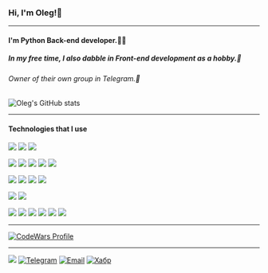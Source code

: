 ### Hi, I'm Oleg!👋
______________________________________________________________________________________________________________________________________________________________________

#### I'm Python Back-end developer.👨‍💻

##### In my free time, I also dabble in Front-end development as a hobby.🏃

###### Owner of their own group in Telegram.👾

![Oleg's GitHub stats](https://github-readme-stats.vercel.app/api?username=zubkovoleg01&hide=contribs,prs&rank_icon=github&theme=jolly&custom_title=Oleg's%20GitHub%20stats)

______________________________________________________________________________________________________________________________________________________________________

#### Technologies that I use

<img src="https://img.shields.io/badge/Languages:-808080?style=for-the-badge"/>    <img src="https://img.shields.io/badge/Python-0d1117?style=for-the-badge&logo=Python&logoColor=800080"/> <img src="https://img.shields.io/badge/JavaScript-0d1117?style=for-the-badge&logo=Javascript&logoColor=800080"/>

<img src="https://img.shields.io/badge/BackEnd frameworks:-808080?style=for-the-badge"/> <img src="https://img.shields.io/badge/Django-0d1117?style=for-the-badge&logo=Django&logoColor=800080"/> <img src="https://img.shields.io/badge/DjangoRestFramework-0d1117?style=for-the-badge&logo=Django&logoColor=800080"/> <img src="https://img.shields.io/badge/Flask-0d1117?style=for-the-badge&logo=Flask&logoColor=800080"/> <img src="https://img.shields.io/badge/FastAPI-0d1117?style=for-the-badge&logo=FastAPI&logoColor=800080"/>

<img src="https://img.shields.io/badge/Databases:-808080?style=for-the-badge"/> <img src="https://img.shields.io/badge/PostgreSQL-0d1117?style=for-the-badge&logo=PostgreSQL&logoColor=800080"/> <img src="https://img.shields.io/badge/MySQL-0d1117?style=for-the-badge&logo=MySQL&logoColor=800080"/> <img src="https://img.shields.io/badge/SQLite-0d1117?style=for-the-badge&logo=SQLite&logoColor=800080"/>

<img src="https://img.shields.io/badge/FrontEnd frameworks:-808080?style=for-the-badge"/> <img src="https://img.shields.io/badge/React-0d1117?style=for-the-badge&logo=React&logoColor=800080"/>

<img src="https://img.shields.io/badge/Tools:-808080?style=for-the-badge"/> <img src="https://img.shields.io/badge/Docker-0d1117?style=for-the-badge&logo=Docker&logoColor=800080"/> <img src="https://img.shields.io/badge/Nginx-0d1117?style=for-the-badge&logo=Nginx&logoColor=800080"/> <img src="https://img.shields.io/badge/Gunicorn-0d1117?style=for-the-badge&logo=Gunicorn&logoColor=800080"/> <img src="https://img.shields.io/badge/Git-0d1117?style=for-the-badge&logo=Git&logoColor=800080"/> <img src="https://img.shields.io/badge/Postman-0d1117?style=for-the-badge&logo=Postman&logoColor=800080"/>
 

______________________________________________________________________________________________________________________________________________________________________


[![CodeWars Profile](https://www.codewars.com/users/olz01/badges/large)](https://www.codewars.com/users/olz01)





_______________________________________________________________________________________________________________________________________________________________________


<img src="https://img.shields.io/badge/Communication:-808080?style=for-the-badge"/> [![Telegram](https://img.shields.io/badge/Telegram-0d1117?style=for-the-badge&logo=telegram)](https://t.me/mitdevv) [![Email](https://img.shields.io/badge/Email-0d1117?style=for-the-badge&logo=Gmail)](mailto:zoleg@gmail.com) [![Хабр](https://img.shields.io/badge/Хабр-0d1117?style=for-the-badge&logo=habr)](https://career.habr.com/zubkovoleg01)





